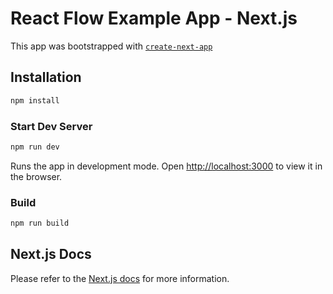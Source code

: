 # React Flow Example App - Next.js

This app was bootstrapped with [`create-next-app`](https://github.com/vercel/next.js/tree/canary/packages/create-next-app)

## Installation

```sh
npm install
```

### Start Dev Server

```sh
npm run dev
```

Runs the app in development mode. Open [http://localhost:3000](http://localhost:3000) to view it in the browser.

### Build

```sh
npm run build
```

## Next.js Docs

Please refer to the [Next.js docs](https://nextjs.org/docs) for more information.
